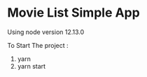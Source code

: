 # Movie List Simple App

Using node version 12.13.0

To Start The project : 

1. yarn
2. yarn start

